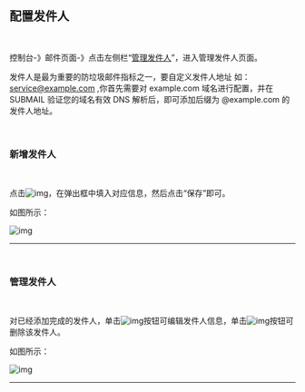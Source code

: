 ## 配置发件人

  <br>

控制台-》邮件页面-》点击左侧栏“[管理发件人](https://www.mysubmail.com/console/mail/sender)”，进入管理发件人页面。

发件人是最为重要的防垃圾邮件指标之一，要自定义发件人地址 如：service@example.com ,你首先需要对 example.com 域名进行配置，并在 SUBMAIL 验证您的域名有效 DNS 解析后，即可添加后缀为 @example.com 的发件人地址。

 <br>

### **新增发件人**

<br>

点击![img](https://libraries.mysubmail.com/public/99040a5a4bb73c0f8ab0495dae84a27f/images/6b2f87c3824998697ab1eb148e0af956.png)，在弹出框中填入对应信息，然后点击“保存”即可。

如图所示：

![img](https://libraries.mysubmail.com/public/99040a5a4bb73c0f8ab0495dae84a27f/images/a7b876df3b643e673f63da58c4ba2377.gif)

 

------

 <br>

### **管理发件人**

<br>

 对已经添加完成的发件人，单击![img](https://libraries.mysubmail.com/public/ad4d2541ae6c2e114b1146456876ccc9/images/a7cb769e83dd08246e6b5c5670e6390f.png)按钮可编辑发件人信息，单击![img](https://libraries.mysubmail.com/public/ad4d2541ae6c2e114b1146456876ccc9/images/5cbbe6c093dd6b34ec9f257e68920f58.png)按钮可删除该发件人。

如图所示：

![img](https://libraries.mysubmail.com/public/99040a5a4bb73c0f8ab0495dae84a27f/images/2cc4f0b6d777ce424eaa8af95a22f34b.gif)

------